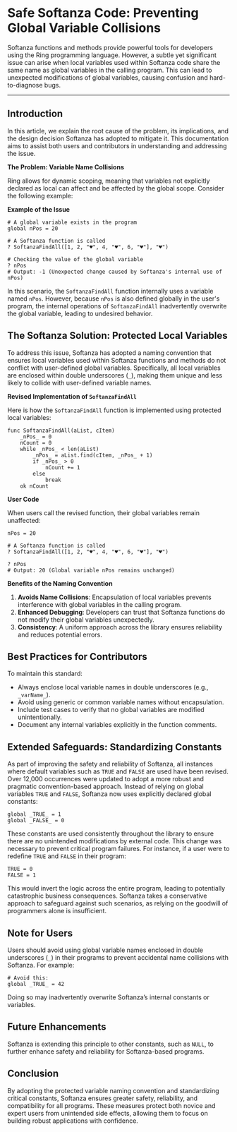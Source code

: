 # Safe Softanza Code: Preventing Global Variable Collisions


Softanza functions and methods provide powerful tools for developers using the Ring programming language. However, a subtle yet significant issue can arise when local variables used within Softanza code share the same name as global variables in the calling program. This can lead to unexpected modifications of global variables, causing confusion and hard-to-diagnose bugs.

---

## Introduction

In this article, we explain the root cause of the problem, its implications, and the design decision Softanza has adopted to mitigate it. This documentation aims to assist both users and contributors in understanding and addressing the issue.

**The Problem: Variable Name Collisions**

Ring allows for dynamic scoping, meaning that variables not explicitly declared as local can affect and be affected by the global scope. Consider the following example:

**Example of the Issue**

```ring
# A global variable exists in the program
global nPos = 20

# A Softanza function is called
? SoftanzaFindAll([1, 2, "♥", 4, "♥", 6, "♥"], "♥")

# Checking the value of the global variable
? nPos
# Output: -1 (Unexpected change caused by Softanza's internal use of nPos)
```

In this scenario, the `SoftanzaFindAll` function internally uses a variable named `nPos`. However, because `nPos` is also defined globally in the user's program, the internal operations of `SoftanzaFindAll` inadvertently overwrite the global variable, leading to undesired behavior.

## The Softanza Solution: Protected Local Variables

To address this issue, Softanza has adopted a naming convention that ensures local variables used within Softanza functions and methods do not conflict with user-defined global variables. Specifically, all local variables are enclosed within double underscores (`_`), making them unique and less likely to collide with user-defined variable names.

**Revised Implementation of `SoftanzaFindAll`**

Here is how the `SoftanzaFindAll` function is implemented using protected local variables:

```ring
func SoftanzaFindAll(aList, cItem)
    _nPos_ = 0
    nCount = 0
    while _nPos_ < len(aList)
        _nPos_ = aList.find(cItem, _nPos_ + 1)
        if _nPos_ > 0
            nCount += 1
        else
            break
    ok nCount
```

**User Code**

When users call the revised function, their global variables remain unaffected:

```ring
nPos = 20

# A Softanza function is called
? SoftanzaFindAll([1, 2, "♥", 4, "♥", 6, "♥"], "♥")

? nPos
# Output: 20 (Global variable nPos remains unchanged)
```

**Benefits of the Naming Convention**

1. **Avoids Name Collisions**: Encapsulation of local variables prevents interference with global variables in the calling program.
2. **Enhanced Debugging**: Developers can trust that Softanza functions do not modify their global variables unexpectedly.
3. **Consistency**: A uniform approach across the library ensures reliability and reduces potential errors.

## Best Practices for Contributors

To maintain this standard:
- Always enclose local variable names in double underscores (e.g., `_varName_`).
- Avoid using generic or common variable names without encapsulation.
- Include test cases to verify that no global variables are modified unintentionally.
- Document any internal variables explicitly in the function comments.

## Extended Safeguards: Standardizing Constants

As part of improving the safety and reliability of Softanza, all instances where default variables such as `TRUE` and `FALSE` are used have been revised. Over 12,000 occurrences were updated to adopt a more robust and pragmatic convention-based approach. Instead of relying on global variables `TRUE` and `FALSE`, Softanza now uses explicitly declared global constants:

```ring
global _TRUE_ = 1
global _FALSE_ = 0
```

These constants are used consistently throughout the library to ensure there are no unintended modifications by external code. This change was necessary to prevent critical program failures. For instance, if a user were to redefine `TRUE` and `FALSE` in their program:

```ring
TRUE = 0
FALSE = 1
```

This would invert the logic across the entire program, leading to potentially catastrophic business consequences. Softanza takes a conservative approach to safeguard against such scenarios, as relying on the goodwill of programmers alone is insufficient.

## Note for Users

Users should avoid using global variable names enclosed in double underscores (`_`) in their programs to prevent accidental name collisions with Softanza. For example:

```ring
# Avoid this:
global _TRUE_ = 42
```

Doing so may inadvertently overwrite Softanza’s internal constants or variables.

## Future Enhancements

Softanza is extending this principle to other constants, such as `NULL`, to further enhance safety and reliability for Softanza-based programs.

## Conclusion

By adopting the protected variable naming convention and standardizing critical constants, Softanza ensures greater safety, reliability, and compatibility for all programs. These measures protect both novice and expert users from unintended side effects, allowing them to focus on building robust applications with confidence.


